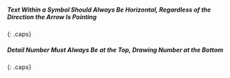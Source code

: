 ##### Text Within a Symbol Should Always Be Horizontal, Regardless of the Direction the Arrow Is Pointing
{: .caps}

##### Detail Number Must Always Be at the Top, Drawing Number at the Bottom
{: .caps}
